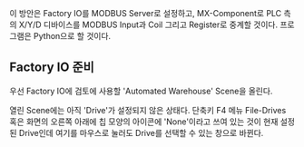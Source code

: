 이 방안은 Factory IO를 MODBUS Server로 설정하고, 
MX-Component로 PLC 측의 X/Y/D 디바이스를 MODBUS Input과 Coil 그리고 Register로 중계할 것이다. 
프로그램은 Python으로 할 것이다. 

## Factory IO 준비 

우선 Factory IO에 검토에 사용할 'Automated Warehouse' Scene을 올린다. 

열린 Scene에는 아직 'Drive'가 설정되지 않은 상태다. 
단축키 F4 
메뉴 File-Drives 
혹은 화면의 오른쪽 아래에 칩 모양의 아이콘에 'None'이라고 쓰여 있는 것이 현재 설정된 Drive인데 
여기를 마우스로 눌러도 Drive를 선택할 수 있는 창으로 바뀐다.

